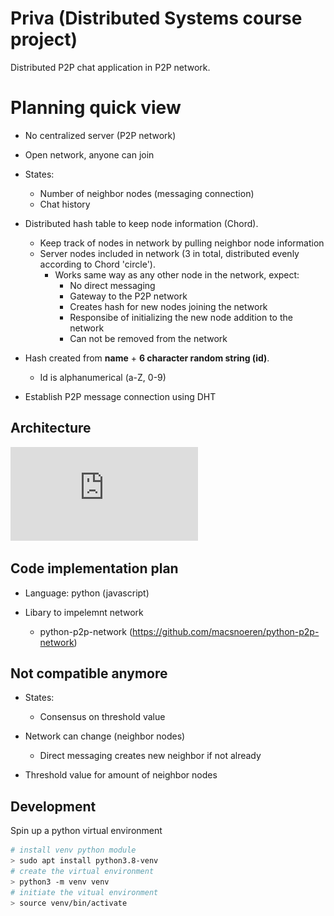 # Priva (Distributed Systems course project)

Distributed P2P chat application in P2P network.

# Planning quick view

- No centralized server (P2P network)

- Open network, anyone can join

- States:
	- Number of neighbor nodes (messaging connection)
	- Chat history

- Distributed hash table to keep node information (Chord). 
	- Keep track of nodes in network by pulling neighbor node information
	- Server nodes included in network (3 in total, distributed evenly according to Chord 'circle').
		- Works same way as any other node in the network, expect:
			- No direct messaging
			- Gateway to the P2P network
			- Creates hash for new nodes joining the network
			- Responsibe of initializing the new node addition to the network
			- Can not be removed from the network
			
- Hash created from **name** + **6 character random string (id)**.
	- Id is alphanumerical (a-Z, 0-9)

- Establish P2P message connection using DHT

## Architecture

![Architecture pic](https://github.com/Distributed-Systeam/priva/blob/documentations/planning/P2P%20network%20architecture.pdf?raw=true)
	

## Code implementation plan

- Language: python (javascript)

- Libary to impelemnt network
	- python-p2p-network (https://github.com/macsnoeren/python-p2p-network)
	
## Not compatible anymore

- States:
	- Consensus on threshold value
	
- Network can change (neighbor nodes)
	- Direct messaging creates new neighbor if not already
	
- Threshold value for amount of neighbor nodes

## Development

Spin up a python virtual environment

```bash
# install venv python module
> sudo apt install python3.8-venv
# create the virtual environment
> python3 -m venv venv
# initiate the vitual environment
> source venv/bin/activate
```
